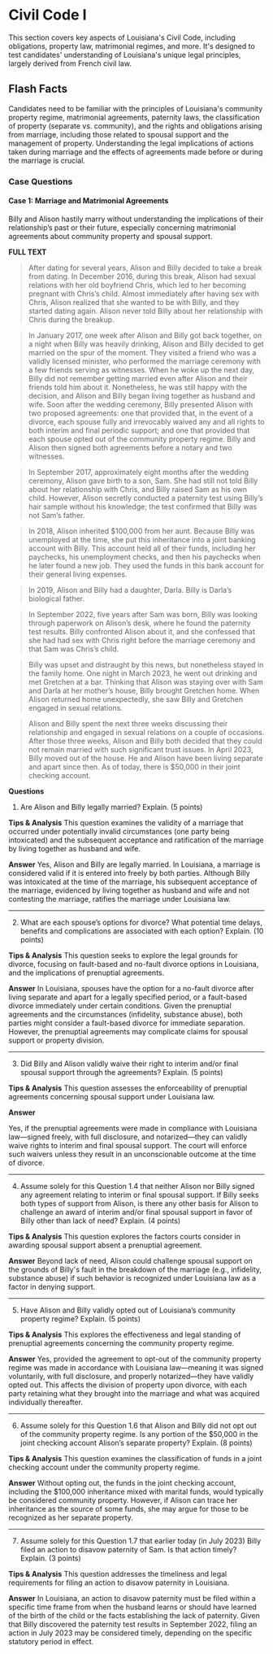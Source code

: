 # Civil Code I
This section covers key aspects of Louisiana's Civil Code, including obligations, property law, matrimonial regimes, and more. It's designed to test candidates' understanding of Louisiana's unique legal principles, largely derived from French civil law.

## Flash Facts
Candidates need to be familiar with the principles of Louisiana's community property regime, matrimonial agreements, paternity laws, the classification of property (separate vs. community), and the rights and obligations arising from marriage, including those related to spousal support and the management of property. Understanding the legal implications of actions taken during marriage and the effects of agreements made before or during the marriage is crucial.


### Case Questions

#### Case 1: Marriage and Matrimonial Agreements
Billy and Alison hastily marry without understanding the implications of their relationship’s past or their future, especially concerning matrimonial agreements about community property and spousal support.

**FULL TEXT**
> After dating for several years, Alison and Billy decided to take a break from dating. In
December 2016, during this break, Alison had sexual relations with her old boyfriend Chris, which
led to her becoming pregnant with Chris’s child. Almost immediately after having sex with Chris,
Alison realized that she wanted to be with Billy, and they started dating again. Alison never told
Billy about her relationship with Chris during the breakup.

> In January 2017, one week after Alison and Billy got back together, on a night when Billy
was heavily drinking, Alison and Billy decided to get married on the spur of the moment. They
visited a friend who was a validly licensed minister, who performed the marriage ceremony with
a few friends serving as witnesses. When he woke up the next day, Billy did not remember getting
married even after Alison and their friends told him about it. Nonetheless, he was still happy with
the decision, and Alison and Billy began living together as husband and wife.
Soon after the wedding ceremony, Billy presented Alison with two proposed agreements:
one that provided that, in the event of a divorce, each spouse fully and irrevocably waived any and
all rights to both interim and final periodic support; and one that provided that each spouse opted
out of the community property regime. Billy and Alison then signed both agreements before a
notary and two witnesses.

> In September 2017, approximately eight months after the wedding ceremony, Alison gave
birth to a son, Sam. She had still not told Billy about her relationship with Chris, and Billy raised
Sam as his own child. However, Alison secretly conducted a paternity test using Billy’s hair
sample without his knowledge; the test confirmed that Billy was not Sam’s father.

> In 2018, Alison inherited $100,000 from her aunt. Because Billy was unemployed at the
time, she put this inheritance into a joint banking account with Billy. This account held all of their
funds, including her paychecks, his unemployment checks, and then his paychecks when he later
found a new job. They used the funds in this bank account for their general living expenses.

> In 2019, Alison and Billy had a daughter, Darla. Billy is Darla’s biological father.

> In September 2022, five years after Sam was born, Billy was looking through paperwork
on Alison’s desk, where he found the paternity test results. Billy confronted Alison about it, and
she confessed that she had had sex with Chris right before the marriage ceremony and that Sam
was Chris’s child.

> Billy was upset and distraught by this news, but nonetheless stayed in the family home.
One night in March 2023, he went out drinking and met Gretchen at a bar. Thinking that Alison
was staying over with Sam and Darla at her mother’s house, Billy brought Gretchen home. When
Alison returned home unexpectedly, she saw Billy and Gretchen engaged in sexual relations.

> Alison and Billy spent the next three weeks discussing their relationship and engaged in
sexual relations on a couple of occasions. After those three weeks, Alison and Billy both decided
that they could not remain married with such significant trust issues. In April 2023, Billy moved
out of the house. He and Alison have been living separate and apart since then. As of today, there
is $50,000 in their joint checking account.

**Questions**
1) Are Alison and Billy legally married? Explain. (5 points)

**Tips & Analysis**
This question examines the validity of a marriage that occurred under potentially invalid circumstances (one party being intoxicated) and the subsequent acceptance and ratification of the marriage by living together as husband and wife.


**Answer**
Yes, Alison and Billy are legally married. In Louisiana, a marriage is considered valid if it is entered into freely by both parties. Although Billy was intoxicated at the time of the marriage, his subsequent acceptance of the marriage, evidenced by living together as husband and wife and not contesting the marriage, ratifies the marriage under Louisiana law.



---

2) What are each spouse’s options for divorce? What potential time delays, benefits and complications are associated with each option? Explain. (10 points)

**Tips & Analysis**
This question seeks to explore the legal grounds for divorce, focusing on fault-based and no-fault divorce options in Louisiana, and the implications of prenuptial agreements.


**Answer**
In Louisiana, spouses have the option for a no-fault divorce after living separate and apart for a legally specified period, or a fault-based divorce immediately under certain conditions. Given the prenuptial agreements and the circumstances (infidelity, substance abuse), both parties might consider a fault-based divorce for immediate separation. However, the prenuptial agreements may complicate claims for spousal support or property division.


---


3) Did Billy and Alison validly waive their right to interim and/or final spousal support through the agreements? Explain. (5 points)

**Tips & Analysis**
This question assesses the enforceability of prenuptial agreements concerning spousal support under Louisiana law.

**Answer**


Yes, if the prenuptial agreements were made in compliance with Louisiana law—signed freely, with full disclosure, and notarized—they can validly waive rights to interim and final spousal support. The court will enforce such waivers unless they result in an unconscionable outcome at the time of divorce.



---

4) Assume solely for this Question 1.4 that neither Alison nor Billy signed any agreement relating to interim or final spousal support. If Billy seeks both types of support from Alison, is there any other basis for Alison to challenge an award of interim and/or final spousal support in favor of Billy other than lack of need? Explain. (4 points)

**Tips & Analysis**
This question explores the factors courts consider in awarding spousal support absent a prenuptial agreement.

**Answer**
Beyond lack of need, Alison could challenge spousal support on the grounds of Billy's fault in the breakdown of the marriage (e.g., infidelity, substance abuse) if such behavior is recognized under Louisiana law as a factor in denying support.


---

5) Have Alison and Billy validly opted out of Louisiana’s community property regime? Explain. (5 points)


**Tips & Analysis**
This explores the effectiveness and legal standing of prenuptial agreements concerning the community property regime.

**Answer**
Yes, provided the agreement to opt-out of the community property regime was made in accordance with Louisiana law—meaning it was signed voluntarily, with full disclosure, and properly notarized—they have validly opted out. This affects the division of property upon divorce, with each party retaining what they brought into the marriage and what was acquired individually thereafter.


---

6) Assume solely for this Question 1.6 that Alison and Billy did not opt out of the community property regime. Is any portion of the $50,000 in the joint checking account Alison’s separate property? Explain. (8 points)


**Tips & Analysis**
This question examines the classification of funds in a joint checking account under the community property regime.

**Answer**
Without opting out, the funds in the joint checking account, including the $100,000 inheritance mixed with marital funds, would typically be considered community property. However, if Alison can trace her inheritance as the source of some funds, she may argue for those to be recognized as her separate property.

---

7) Assume solely for this Question 1.7 that earlier today (in July 2023) Billy filed an action to disavow paternity of Sam. Is that action timely? Explain. (3 points)

**Tips & Analysis**
This question addresses the timeliness and legal requirements for filing an action to disavow paternity in Louisiana.

**Answer**
In Louisiana, an action to disavow paternity must be filed within a specific time frame from when the husband learns or should have learned of the birth of the child or the facts establishing the lack of paternity. Given that Billy discovered the paternity test results in September 2022, filing an action in July 2023 may be considered timely, depending on the specific statutory period in effect.
